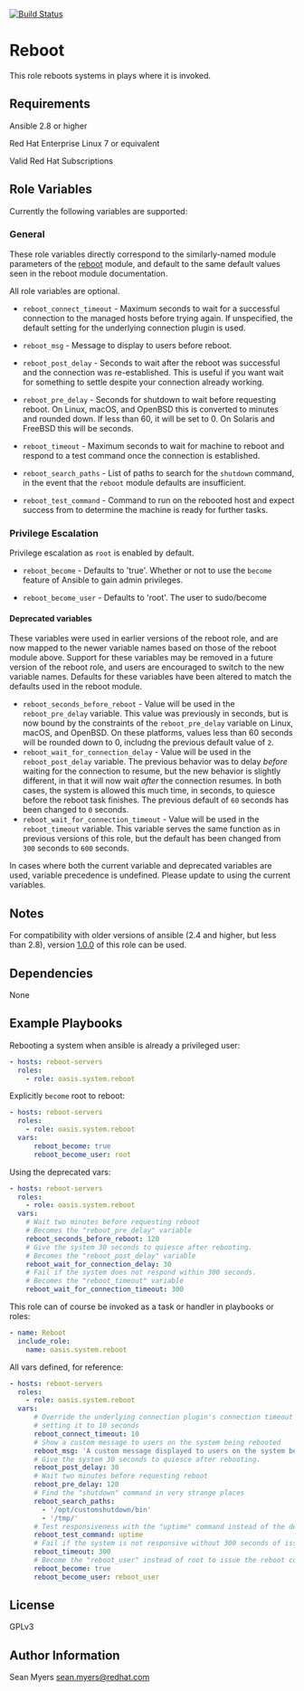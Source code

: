[![Build Status](https://travis-ci.org/oasis-roles/reboot.svg?branch=master)](https://travis-ci.org/oasis-roles/reboot)

Reboot
======

This role reboots systems in plays where it is invoked.

Requirements
------------

Ansible 2.8 or higher

Red Hat Enterprise Linux 7 or equivalent

Valid Red Hat Subscriptions

Role Variables
--------------

Currently the following variables are supported:

### General

These role variables directly correspond to the similarly-named module parameters of the
[reboot](https://docs.ansible.com/ansible/latest/modules/reboot_module.html) module, and
default to the same default values seen in the reboot module documentation.

All role variables are optional.

* `reboot_connect_timeout` - Maximum seconds to wait for a successful connection to the managed
  hosts before trying again. If unspecified, the default setting for the underlying connection
  plugin is used.

* `reboot_msg` - Message to display to users before reboot.

* `reboot_post_delay` - Seconds to wait after the reboot was successful and the connection was
  re-established.  This is useful if you want wait for something to settle despite your connection
  already working.

* `reboot_pre_delay` - Seconds for shutdown to wait before requesting reboot.
  On Linux, macOS, and OpenBSD this is converted to minutes and rounded down. If less than 60,
  it will be set to 0.  On Solaris and FreeBSD this will be seconds.

* `reboot_timeout` - Maximum seconds to wait for machine to reboot and respond to a test command
  once the connection is established.

* `reboot_search_paths` - List of paths to search for the `shutdown` command, in the event that
  the `reboot` module defaults are insufficient.

* `reboot_test_command` - Command to run on the rebooted host and expect success from to
  determine the machine is ready for further tasks.

### Privilege Escalation

Privilege escalation as `root` is enabled by default.

* `reboot_become` - Defaults to 'true'.  Whether or not to use the `become`
  feature of Ansible to gain admin privileges.

* `reboot_become_user` - Defaults to 'root'.  The user to sudo/become

#### Deprecated variables

These variables were used in earlier versions of the reboot role, and are now mapped to the
newer variable names based on those of the reboot module above. Support for these variables
may be removed in a future version of the reboot role, and users are encouraged to switch to
the new variable names. Defaults for these variables have been altered to match the defaults
used in the reboot module.

* `reboot_seconds_before_reboot` - Value will be used in the `reboot_pre_delay` variable.
  This value was previously in seconds, but is now bound by the constraints of the
  `reboot_pre_delay` variable on Linux, macOS, and OpenBSD. On these platforms, values less than
   60 seconds will be rounded down to 0, includng the previous default value of `2`.
* `reboot_wait_for_connection_delay` - Value will be used in the `reboot_post_delay` variable.
  The previous behavior was to delay *before* waiting for the connection to resume, but the new
  behavior is slightly different, in that it will now wait *after* the connection resumes. In
  both cases, the system is allowed this  much time, in seconds, to quiesce before the reboot
  task finishes. The previous default of `60` seconds has been changed to `0` seconds.
* `reboot_wait_for_connection_timeout` - Value will be used in the `reboot_timeout` variable.
  This variable serves the same function as in previous versions of this role, but the default
  has been changed from `300` seconds to `600` seconds.

In cases where both the current variable and deprecated variables are used, variable precedence
is undefined. Please update to using the current variables.

Notes
-----

For compatibility with older versions of ansible (2.4 and higher, but less than 2.8), version
[1.0.0](https://github.com/oasis-roles/reboot/releases/tag/1.0.0) of this role can be used.

Dependencies
------------

None

Example Playbooks
-----------------

Rebooting a system when ansible is already a privileged user:

```yaml
- hosts: reboot-servers
  roles:
    - role: oasis.system.reboot
```

Explicitly `become` root to reboot:

```yaml
- hosts: reboot-servers
  roles:
    - role: oasis.system.reboot
  vars:
      reboot_become: true
      reboot_become_user: root
```

Using the deprecated vars:

```yaml
- hosts: reboot-servers
  roles:
    - role: oasis.system.reboot
  vars:
    # Wait two minutes before requesting reboot
    # Becomes the "reboot_pre_delay" variable
    reboot_seconds_before_reboot: 120
    # Give the system 30 seconds to quiesce after rebooting.
    # Becomes the "reboot_post_delay" variable
    reboot_wait_for_connection_delay: 30
    # Fail if the system does not respond within 300 seconds.
    # Becomes the "reboot_timeout" variable
    reboot_wait_for_connection_timeout: 300
```

This role can of course be invoked as a task or handler in playbooks or roles:

```yaml
- name: Reboot
  include_role:
    name: oasis.system.reboot
```

All vars defined, for reference:

```yaml
- hosts: reboot-servers
  roles:
    - role: oasis.system.reboot
  vars:
      # Override the underlying connection plugin's connection timeout value,
      # setting it to 10 seconds
      reboot_connect_timeout: 10
      # Show a custom message to users on the system being rebooted
      reboot_msg: 'A custom message displayed to users on the system being rebooted.'
      # Give the system 30 seconds to quiesce after rebooting.
      reboot_post_delay: 30
      # Wait two minutes before requesting reboot
      reboot_pre_delay: 120
      # Find the "shutdown" command in very strange places
      reboot_search_paths:
        - '/opt/customshutdown/bin'
        - '/tmp/'
      # Test responsiveness with the "uptime" command instead of the default "whoami"
      reboot_test_command: uptime
      # Fail if the system is not responsive without 300 seconds of issuing the reboot
      reboot_timeout: 300
      # Become the "reboot_user" instead of root to issue the reboot command
      reboot_become: true
      reboot_become_user: reboot_user
```

License
-------

GPLv3

Author Information
------------------

Sean Myers <sean.myers@redhat.com>
